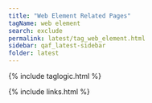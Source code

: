 ```yaml
---
title: "Web Element Related Pages"
tagName: web element
search: exclude
permalink: latest/tag_web_element.html
sidebar: qaf_latest-sidebar
folder: latest
---
```

{% include taglogic.html %}

{% include links.html %}
